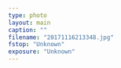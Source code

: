 ```yaml
---
type: photo
layout: main
caption: ""
filename: "20171116213348.jpg"
fstop: "Unknown"
exposure: "Unknown"
---
```

